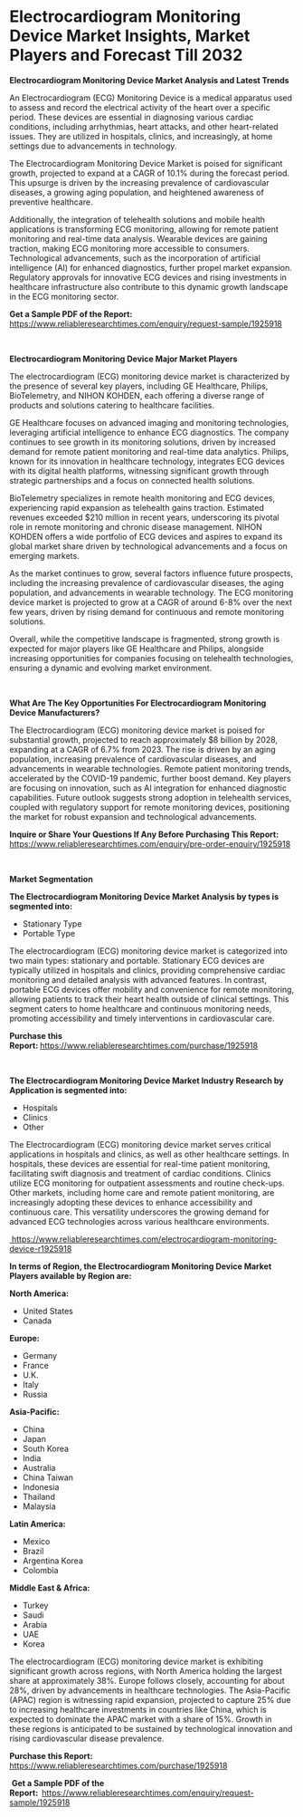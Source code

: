 <p><h1>Electrocardiogram Monitoring Device Market Insights, Market Players and Forecast Till 2032</h1></p><p><strong>Electrocardiogram Monitoring Device Market Analysis and Latest Trends</strong></p>
<p><p>An Electrocardiogram (ECG) Monitoring Device is a medical apparatus used to assess and record the electrical activity of the heart over a specific period. These devices are essential in diagnosing various cardiac conditions, including arrhythmias, heart attacks, and other heart-related issues. They are utilized in hospitals, clinics, and increasingly, at home settings due to advancements in technology.</p><p>The Electrocardiogram Monitoring Device Market is poised for significant growth, projected to expand at a CAGR of 10.1% during the forecast period. This upsurge is driven by the increasing prevalence of cardiovascular diseases, a growing aging population, and heightened awareness of preventive healthcare. </p><p>Additionally, the integration of telehealth solutions and mobile health applications is transforming ECG monitoring, allowing for remote patient monitoring and real-time data analysis. Wearable devices are gaining traction, making ECG monitoring more accessible to consumers. Technological advancements, such as the incorporation of artificial intelligence (AI) for enhanced diagnostics, further propel market expansion. Regulatory approvals for innovative ECG devices and rising investments in healthcare infrastructure also contribute to this dynamic growth landscape in the ECG monitoring sector.</p></p>
<p><strong>Get a Sample PDF of the Report:&nbsp;</strong> <a href="https://www.reliableresearchtimes.com/enquiry/request-sample/1925918?utm_campaign=2006&utm_medium=2&utm_source=Github&utm_content=ia&utm_term=13042025&utm_id=electrocardiogram-monitoring-device">https://www.reliableresearchtimes.com/enquiry/request-sample/1925918</a></p>
<p>&nbsp;</p>
<p><strong>Electrocardiogram Monitoring Device Major Market Players</strong></p>
<p><p>The electrocardiogram (ECG) monitoring device market is characterized by the presence of several key players, including GE Healthcare, Philips, BioTelemetry, and NIHON KOHDEN, each offering a diverse range of products and solutions catering to healthcare facilities. </p><p>GE Healthcare focuses on advanced imaging and monitoring technologies, leveraging artificial intelligence to enhance ECG diagnostics. The company continues to see growth in its monitoring solutions, driven by increased demand for remote patient monitoring and real-time data analytics. Philips, known for its innovation in healthcare technology, integrates ECG devices with its digital health platforms, witnessing significant growth through strategic partnerships and a focus on connected health solutions.</p><p>BioTelemetry specializes in remote health monitoring and ECG devices, experiencing rapid expansion as telehealth gains traction. Estimated revenues exceeded $210 million in recent years, underscoring its pivotal role in remote monitoring and chronic disease management. NIHON KOHDEN offers a wide portfolio of ECG devices and aspires to expand its global market share driven by technological advancements and a focus on emerging markets.</p><p>As the market continues to grow, several factors influence future prospects, including the increasing prevalence of cardiovascular diseases, the aging population, and advancements in wearable technology. The ECG monitoring device market is projected to grow at a CAGR of around 6-8% over the next few years, driven by rising demand for continuous and remote monitoring solutions. </p><p>Overall, while the competitive landscape is fragmented, strong growth is expected for major players like GE Healthcare and Philips, alongside increasing opportunities for companies focusing on telehealth technologies, ensuring a dynamic and evolving market environment.</p></p>
<p>&nbsp;</p>
<p><strong>What Are The Key Opportunities For Electrocardiogram Monitoring Device Manufacturers?</strong></p>
<p><p>The Electrocardiogram (ECG) monitoring device market is poised for substantial growth, projected to reach approximately $8 billion by 2028, expanding at a CAGR of 6.7% from 2023. The rise is driven by an aging population, increasing prevalence of cardiovascular diseases, and advancements in wearable technologies. Remote patient monitoring trends, accelerated by the COVID-19 pandemic, further boost demand. Key players are focusing on innovation, such as AI integration for enhanced diagnostic capabilities. Future outlook suggests strong adoption in telehealth services, coupled with regulatory support for remote monitoring devices, positioning the market for robust expansion and technological advancements.</p></p>
<p><strong>Inquire or Share Your Questions If Any Before Purchasing This Report:</strong> <a href="https://www.reliableresearchtimes.com/enquiry/pre-order-enquiry/1925918?utm_campaign=2006&utm_medium=2&utm_source=Github&utm_content=ia&utm_term=13042025&utm_id=electrocardiogram-monitoring-device">https://www.reliableresearchtimes.com/enquiry/pre-order-enquiry/1925918</a></p>
<p>&nbsp;</p>
<p><strong>Market Segmentation</strong></p>
<p><strong>The Electrocardiogram Monitoring Device Market Analysis by types is segmented into:</strong></p>
<p><ul><li>Stationary Type</li><li>Portable Type</li></ul></p>
<p><p>The electrocardiogram (ECG) monitoring device market is categorized into two main types: stationary and portable. Stationary ECG devices are typically utilized in hospitals and clinics, providing comprehensive cardiac monitoring and detailed analysis with advanced features. In contrast, portable ECG devices offer mobility and convenience for remote monitoring, allowing patients to track their heart health outside of clinical settings. This segment caters to home healthcare and continuous monitoring needs, promoting accessibility and timely interventions in cardiovascular care.</p></p>
<p><strong>Purchase this Report:&nbsp;</strong><a href="https://www.reliableresearchtimes.com/purchase/1925918?utm_campaign=2006&utm_medium=2&utm_source=Github&utm_content=ia&utm_term=13042025&utm_id=electrocardiogram-monitoring-device">https://www.reliableresearchtimes.com/purchase/1925918</a></p>
<p>&nbsp;</p>
<p><strong>The Electrocardiogram Monitoring Device Market Industry Research by Application is segmented into:</strong></p>
<p><ul><li>Hospitals</li><li>Clinics</li><li>Other</li></ul></p>
<p><p>The Electrocardiogram (ECG) monitoring device market serves critical applications in hospitals and clinics, as well as other healthcare settings. In hospitals, these devices are essential for real-time patient monitoring, facilitating swift diagnosis and treatment of cardiac conditions. Clinics utilize ECG monitoring for outpatient assessments and routine check-ups. Other markets, including home care and remote patient monitoring, are increasingly adopting these devices to enhance accessibility and continuous care. This versatility underscores the growing demand for advanced ECG technologies across various healthcare environments.</p></p>
<p><a href="https://www.reliableresearchtimes.com/electrocardiogram-monitoring-device-r1925918?utm_campaign=2006&utm_medium=2&utm_source=Github&utm_content=ia&utm_term=13042025&utm_id=electrocardiogram-monitoring-device">&nbsp;https://www.reliableresearchtimes.com/electrocardiogram-monitoring-device-r1925918</a></p>
<p><strong>In terms of Region, the Electrocardiogram Monitoring Device Market Players available by Region are:</strong></p>
<p>
    <p> <strong> North America: </strong>
        <ul>
            <li>United States</li>
            <li>Canada</li>
        </ul>
        </p> 
    <p> <strong> Europe: </strong>
        <ul>
            <li>Germany</li>
            <li>France</li>
            <li>U.K.</li>
            <li>Italy</li>
            <li>Russia</li>
        </ul>
        </p> 
    <p> <strong> Asia-Pacific: </strong>
        <ul>
            <li>China</li>
            <li>Japan</li>
            <li>South Korea</li>
            <li>India</li>
            <li>Australia</li>
            <li>China Taiwan</li>
            <li>Indonesia</li>
            <li>Thailand</li>
            <li>Malaysia</li>
        </ul>
        </p> 
    <p> <strong> Latin America: </strong>
        <ul>
            <li>Mexico</li>
            <li>Brazil</li>
            <li>Argentina Korea</li>
            <li>Colombia</li>
        </ul>
        </p> 
    <p> <strong> Middle East & Africa: </strong>
        <ul>
            <li>Turkey</li>
            <li>Saudi</li>
            <li>Arabia</li>
            <li>UAE</li>
            <li>Korea</li>
        </ul>
    </p>
    </p>
<p><p>The electrocardiogram (ECG) monitoring device market is exhibiting significant growth across regions, with North America holding the largest share at approximately 38%. Europe follows closely, accounting for about 28%, driven by advancements in healthcare technologies. The Asia-Pacific (APAC) region is witnessing rapid expansion, projected to capture 25% due to increasing healthcare investments in countries like China, which is expected to dominate the APAC market with a share of 15%. Growth in these regions is anticipated to be sustained by technological innovation and rising cardiovascular disease prevalence.</p></p>
<p><strong>Purchase this Report: </strong><a href="https://www.reliableresearchtimes.com/purchase/1925918?utm_campaign=2006&utm_medium=2&utm_source=Github&utm_content=ia&utm_term=13042025&utm_id=electrocardiogram-monitoring-device">https://www.reliableresearchtimes.com/purchase/1925918</a></p>
<p>&nbsp;<strong>Get a Sample PDF of the Report:&nbsp;&nbsp;</strong><a href="https://www.reliableresearchtimes.com/enquiry/request-sample/1925918?utm_campaign=2006&utm_medium=2&utm_source=Github&utm_content=ia&utm_term=13042025&utm_id=electrocardiogram-monitoring-device">https://www.reliableresearchtimes.com/enquiry/request-sample/1925918</a></p>
<p><strong></strong></p>
<p><p></p><p></p><p></p></p>